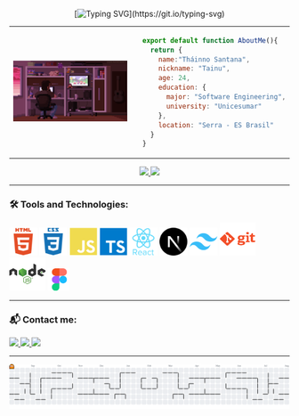 <div align="center" >

[![Typing SVG](https://readme-typing-svg.demolab.com?font=Fira+Code&size=30&pause=1000&width=780&lines=Hello+World%2C+I'm+Tainu%2C+frontend+developer!)](https://git.io/typing-svg)

</div>

<table align="center" border="0" cellspacing="0" cellpadding="0">
  <tr>
    <td style="border: 0;">
      <img width="450" src="tainu.gif" />
    </td>
    <td style="border: 0; vertical-align: top; padding-left: 20px;">

```js
export default function AboutMe(){
  return {
    name:"Tháinno Santana",
    nickname: "Tainu",
    age: 24,
    education: {
      major: "Software Engineering",
      university: "Unicesumar"
    },
    location: "Serra - ES Brasil"
  }
}

```
  </td>
  </tr>
</table>

<div align="center">
  <a href="https://github.com/Thainno">
    <img height="180px" src="https://github-readme-stats.vercel.app/api?username=Thainno&show_icons=true&theme=highcontrast&include_all_commits=true&count_private=true"/>
    <img height="180px" src="https://github-readme-stats.vercel.app/api/top-langs/?username=Thainno&layout=compact&langs_count=7&theme=highcontrast"/>
  </a>
</div>

---

### 🛠️ Tools and Technologies:

<div>
  <img title="HTML5" height="50" width="50" src="https://raw.githubusercontent.com/devicons/devicon/master/icons/html5/html5-plain-wordmark.svg"/>
  <img title="CSS3" height="50" width="50" src="https://raw.githubusercontent.com/devicons/devicon/master/icons/css3/css3-plain-wordmark.svg"/>
  <img title="JavaScript" height="50" width="50" src="https://raw.githubusercontent.com/devicons/devicon/master/icons/javascript/javascript-plain.svg"/>
  <img title="TypeScript" height="50" width="50" src="https://raw.githubusercontent.com/devicons/devicon/master/icons/typescript/typescript-plain.svg"/>
  <img title="React.js" height="50" width="50" src="https://raw.githubusercontent.com/devicons/devicon/master/icons/react/react-original-wordmark.svg"/>
  <img title="Next.js" height="50" width="50" src="https://raw.githubusercontent.com/devicons/devicon/master/icons/nextjs/nextjs-original.svg"/>
  <img title="Tailwind CSS" height="50" width="50" src="https://raw.githubusercontent.com/devicons/devicon/master/icons/tailwindcss/tailwindcss-original.svg"/>
  <img title="Git" height="60" width="65" src="https://raw.githubusercontent.com/devicons/devicon/master/icons/git/git-plain-wordmark.svg"/>
  <img title="Node.js" height="60" width="65" src="https://raw.githubusercontent.com/devicons/devicon/master/icons/nodejs/nodejs-original-wordmark.svg"/>
  <img title="Figma" height="40" width="40" src="https://raw.githubusercontent.com/devicons/devicon/master/icons/figma/figma-original.svg"/>
</div>

---

### 📬 Contact me:

<div>
  <a href="https://www.instagram.com/thainno.santana/" target="_blank">
    <img src="https://img.shields.io/badge/Instagram-%23E4405F.svg?style=for-the-badge&logo=Instagram&logoColor=white"/>
  </a>
  <a href="https://www.linkedin.com/in/thainno-santana/" target="_blank">
    <img src="https://img.shields.io/badge/linkedin-%230077B5.svg?style=for-the-badge&logo=linkedin&logoColor=white"/>
  </a>
  <a href="mailto:thainnosv@gmail.com" target="_blank">
    <img src="https://img.shields.io/badge/Gmail-D14836?style=for-the-badge&logo=gmail&logoColor=white"/>
  </a>
</div>

---

<picture>
  <source media="(prefers-color-scheme: dark)" srcset="https://raw.githubusercontent.com/Thainno/Thainno/output/pacman-contribution-graph-dark.svg">
  <source media="(prefers-color-scheme: light)" srcset="https://raw.githubusercontent.com/Thainno/Thainno/output/pacman-contribution-graph.svg">
  <img alt="pacman contribution graph" src="https://raw.githubusercontent.com/Thainno/Thainno/output/pacman-contribution-graph.svg">
</picture>

